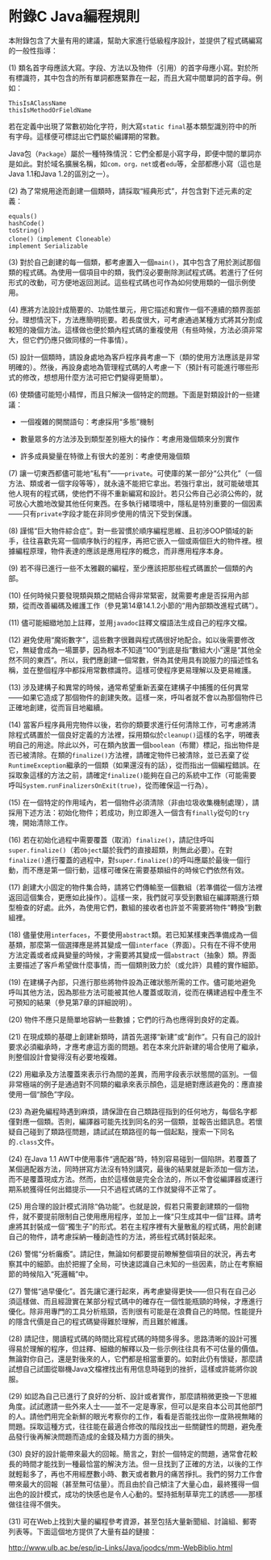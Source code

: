 # 附錄C Java編程規則


本附錄包含了大量有用的建議，幫助大家進行低級程序設計，並提供了程式碼編寫的一般性指導：

(1) 類名首字母應該大寫。字段、方法以及物件（引用）的首字母應小寫。對於所有標識符，其中包含的所有單詞都應緊靠在一起，而且大寫中間單詞的首字母。例如：

```
ThisIsAClassName
thisIsMethodOrFieldName
```

若在定義中出現了常數初始化字符，則大寫`static final`基本類型識別符中的所有字母。這樣便可標誌出它們屬於編譯期的常數。

Java包（`Package`）屬於一種特殊情況：它們全都是小寫字母，即便中間的單詞亦是如此。對於域名擴展名稱，如`com，org，net`或者`edu`等，全部都應小寫（這也是Java 1.1和Java 1.2的區別之一）。

(2) 為了常規用途而創建一個類時，請採取“經典形式”，幷包含對下述元素的定義：

```
equals()
hashCode()
toString()
clone()（implement Cloneable）
implement Serializable
```

(3) 對於自己創建的每一個類，都考慮置入一個`main()`，其中包含了用於測試那個類的程式碼。為使用一個項目中的類，我們沒必要刪除測試程式碼。若進行了任何形式的改動，可方便地返回測試。這些程式碼也可作為如何使用類的一個示例使用。

(4) 應將方法設計成簡要的、功能性單元，用它描述和實作一個不連續的類界面部分。理想情況下，方法應簡明扼要。若長度很大，可考慮通過某種方式將其分割成較短的幾個方法。這樣做也便於類內程式碼的重複使用（有些時候，方法必須非常大，但它們仍應只做同樣的一件事情）。

(5) 設計一個類時，請設身處地為客戶程序員考慮一下（類的使用方法應該是非常明確的）。然後，再設身處地為管理程式碼的人考慮一下（預計有可能進行哪些形式的修改，想想用什麼方法可把它們變得更簡單）。

(6) 使類儘可能短小精悍，而且只解決一個特定的問題。下面是對類設計的一些建議：

+   一個複雜的開關語句：考慮採用“多態”機制

+   數量眾多的方法涉及到類型差別極大的操作：考慮用幾個類來分別實作

+   許多成員變量在特徵上有很大的差別：考慮使用幾個類

(7) 讓一切東西都儘可能地“私有”——`private`。可使庫的某一部分“公共化”（一個方法、類或者一個字段等等），就永遠不能把它拿出。若強行拿出，就可能破壞其他人現有的程式碼，使他們不得不重新編寫和設計。若只公佈自己必須公佈的，就可放心大膽地改變其他任何東西。在多執行緒環境中，隱私是特別重要的一個因素——只有`private`字段才能在非同步使用的情況下受到保護。

(8) 謹惕“巨大物件綜合症”。對一些習慣於順序編程思維、且初涉OOP領域的新手，往往喜歡先寫一個順序執行的程序，再把它嵌入一個或兩個巨大的物件裡。根據編程原理，物件表達的應該是應用程序的概念，而非應用程序本身。

(9) 若不得已進行一些不太雅觀的編程，至少應該把那些程式碼置於一個類的內部。

(10) 任何時候只要發現類與類之間結合得非常緊密，就需要考慮是否採用內部類，從而改善編碼及維護工作（參見第14章14.1.2小節的“用內部類改進程式碼”）。

(11) 儘可能細緻地加上註釋，並用`javadoc`註釋文檔語法生成自己的程序文檔。

(12) 避免使用“魔術數字”，這些數字很難與程式碼很好地配合。如以後需要修改它，無疑會成為一場噩夢，因為根本不知道“100”到底是指“數組大小”還是“其他全然不同的東西”。所以，我們應創建一個常數，併為其使用具有說服力的描述性名稱，並在整個程序中都採用常數標識符。這樣可使程序更易理解以及更易維護。

(13) 涉及建構子和異常的時候，通常希望重新丟棄在建構子中捕獲的任何異常——如果它造成了那個物件的創建失敗。這樣一來，呼叫者就不會以為那個物件已正確地創建，從而盲目地繼續。

(14) 當客戶程序員用完物件以後，若你的類要求進行任何清除工作，可考慮將清除程式碼置於一個良好定義的方法裡，採用類似於`cleanup()`這樣的名字，明確表明自己的用途。除此以外，可在類內放置一個`boolean`（布爾）標記，指出物件是否已被清除。在類的`finalize()`方法裡，請確定物件已被清除，並已丟棄了從`RuntimeException`繼承的一個類（如果還沒有的話），從而指出一個編程錯誤。在採取象這樣的方法之前，請確定`finalize()`能夠在自己的系統中工作（可能需要呼叫`System.runFinalizersOnExit(true)`，從而確保這一行為）。

(15) 在一個特定的作用域內，若一個物件必須清除（非由垃圾收集機制處理），請採用下述方法：初始化物件；若成功，則立即進入一個含有`finally`從句的`try`塊，開始清除工作。

(16) 若在初始化過程中需要覆蓋（取消）`finalize()`，請記住呼叫`super.finalize()`（若`Object`屬於我們的直接超類，則無此必要）。在對`finalize()`進行覆蓋的過程中，對`super.finalize()`的呼叫應屬於最後一個行動，而不應是第一個行動，這樣可確保在需要基類組件的時候它們依然有效。

(17) 創建大小固定的物件集合時，請將它們傳輸至一個數組（若準備從一個方法裡返回這個集合，更應如此操作）。這樣一來，我們就可享受到數組在編譯期進行類型檢查的好處。此外，為使用它們，數組的接收者也許並不需要將物件“轉換”到數組裡。

(18) 儘量使用`interfaces`，不要使用`abstract`類。若已知某樣東西準備成為一個基類，那麼第一個選擇應是將其變成一個`interface`（界面）。只有在不得不使用方法定義或者成員變量的時候，才需要將其變成一個`abstract`（抽象）類。界面主要描述了客戶希望做什麼事情，而一個類則致力於（或允許）具體的實作細節。

(19) 在建構子內部，只進行那些將物件設為正確狀態所需的工作。儘可能地避免呼叫其他方法，因為那些方法可能被其他人覆蓋或取消，從而在構建過程中產生不可預知的結果（參見第7章的詳細說明）。

(20) 物件不應只是簡單地容納一些數據；它們的行為也應得到良好的定義。

(21) 在現成類的基礎上創建新類時，請首先選擇“新建”或“創作”。只有自己的設計要求必須繼承時，才應考慮這方面的問題。若在本來允許新建的場合使用了繼承，則整個設計會變得沒有必要地複雜。

(22) 用繼承及方法覆蓋來表示行為間的差異，而用字段表示狀態間的區別。一個非常極端的例子是通過對不同類的繼承來表示顏色，這是絕對應該避免的：應直接使用一個“顏色”字段。

(23) 為避免編程時遇到麻煩，請保證在自己類路徑指到的任何地方，每個名字都僅對應一個類。否則，編譯器可能先找到同名的另一個類，並報告出錯訊息。若懷疑自己碰到了類路徑問題，請試試在類路徑的每一個起點，搜索一下同名的`.class`文件。

(24) 在Java 1.1 AWT中使用事件“適配器”時，特別容易碰到一個陷阱。若覆蓋了某個適配器方法，同時拼寫方法沒有特別講究，最後的結果就是新添加一個方法，而不是覆蓋現成方法。然而，由於這樣做是完全合法的，所以不會從編譯器或運行期系統獲得任何出錯提示——只不過程式碼的工作就變得不正常了。

(25) 用合理的設計模式消除“偽功能”。也就是說，假若只需要創建類的一個物件，就不要提前限制自己使用應用程序，並加上一條“只生成其中一個”註釋。請考慮將其封裝成一個“獨生子”的形式。若在主程序裡有大量散亂的程式碼，用於創建自己的物件，請考慮採納一種創造性的方法，將些程式碼封裝起來。

(26) 警惕“分析癱瘓”。請記住，無論如何都要提前瞭解整個項目的狀況，再去考察其中的細節。由於把握了全局，可快速認識自己未知的一些因素，防止在考察細節的時候陷入“死邏輯”中。

(27) 警惕“過早優化”。首先讓它運行起來，再考慮變得更快——但只有在自己必須這樣做、而且經證實在某部分程式碼中的確存在一個性能瓶頸的時候，才應進行優化。除非用專門的工具分析瓶頸，否則很有可能是在浪費自己的時間。性能提升的隱含代價是自己的程式碼變得難於理解，而且難於維護。

(28) 請記住，閱讀程式碼的時間比寫程式碼的時間多得多。思路清晰的設計可獲得易於理解的程序，但註釋、細緻的解釋以及一些示例往往具有不可估量的價值。無論對你自己，還是對後來的人，它們都是相當重要的。如對此仍有懷疑，那麼請試想自己試圖從聯機Java文檔裡找出有用信息時碰到的挫折，這樣或許能將你說服。

(29) 如認為自己已進行了良好的分析、設計或者實作，那麼請稍微更換一下思維角度。試試邀請一些外來人士——並不一定是專家，但可以是來自本公司其他部門的人。請他們用完全新鮮的眼光考察你的工作，看看是否能找出你一度熟視無睹的問題。採取這種方式，往往能在最適合修改的階段找出一些關鍵性的問題，避免產品發行後再解決問題而造成的金錢及精力方面的損失。

(30) 良好的設計能帶來最大的回報。簡言之，對於一個特定的問題，通常會花較長的時間才能找到一種最恰當的解決方法。但一旦找到了正確的方法，以後的工作就輕鬆多了，再也不用經歷數小時、數天或者數月的痛苦掙扎。我們的努力工作會帶來最大的回報（甚至無可估量）。而且由於自己傾注了大量心血，最終獲得一個出色的設計模式，成功的快感也是令人心動的。堅持抵制草草完工的誘惑——那樣做往往得不償失。

(31) 可在Web上找到大量的編程參考資源，甚至包括大量新聞組、討論組、郵寄列表等。下面這個地方提供了大量有益的鏈接：

http://www.ulb.ac.be/esp/ip-Links/Java/joodcs/mm-WebBiblio.html
